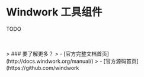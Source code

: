 Windwork 工具组件
===============

TODO

<br />
<br />
> ### 要了解更多？
> - [官方完整文档首页](http://docs.windwork.org/manual/)
> - [官方源码首页](https://github.com/windwork
